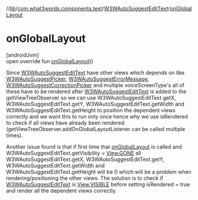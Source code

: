 //[lib](../../../index.md)/[com.what3words.components.text](../index.md)/[W3WAutoSuggestEditText](index.md)/[onGlobalLayout](on-global-layout.md)

# onGlobalLayout

[androidJvm]\
open override fun [onGlobalLayout](on-global-layout.md)()

Since [W3WAutoSuggestEditText](index.md) have other views which depends on like [W3WAutoSuggestPicker](../../com.what3words.components.picker/-w3-w-auto-suggest-picker/index.md), [W3WAutoSuggestErrorMessage](../../com.what3words.components.error/-w3-w-auto-suggest-error-message/index.md), [W3WAutoSuggestCorrectionPicker](../../com.what3words.components.picker/-w3-w-auto-suggest-correction-picker/index.md) and multiple voiceScreenType's all of these have to be rendered after [W3WAutoSuggestEditText](index.md) is added to the getViewTreeObserver so we can use W3WAutoSuggestEditText.getX, W3WAutoSuggestEditText.getY, W3WAutoSuggestEditText.getWidth and W3WAutoSuggestEditText.getHeight to position the dependent views correctly and we want this to run only once hence why we use isRendered to check if all views have already been rendered (getViewTreeObserver.addOnGlobalLayoutListener can be called multiple times).

Another issue found is that if first time that [onGlobalLayout](on-global-layout.md) is called and W3WAutoSuggestEditText.getVisibility = [View.GONE](https://developer.android.com/reference/kotlin/android/view/View.html#gone) all W3WAutoSuggestEditText.getX, W3WAutoSuggestEditText.getY, W3WAutoSuggestEditText.getWidth and W3WAutoSuggestEditText.getHeight will be 0 which will be a problem when rendering/positioning the other views. The solution is to check if [W3WAutoSuggestEditText](index.md) is [View.VISIBLE](https://developer.android.com/reference/kotlin/android/view/View.html#visible) before setting isRendered = true and render all the dependent views correctly.
